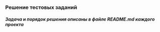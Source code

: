 ### Решение тестовых заданий
##### Задача и порядок решения описаны в файле README.md каждого проекта

